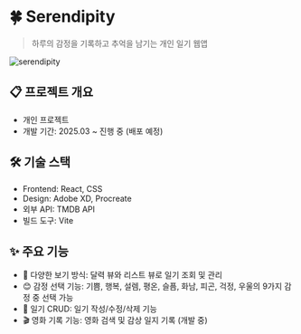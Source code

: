 # 🍀 Serendipity
> 하루의 감정을 기록하고 추억을 남기는 개인 일기 웹앱

![serendipity](https://github.com/user-attachments/assets/e93430f7-abe6-4d74-aafe-b0b383e7240f)

## 📋 프로젝트 개요
- 개인 프로젝트
- 개발 기간: 2025.03 ~ 진행 중 (배포 예정)

## 🛠 기술 스택
- Frontend: React, CSS
- Design: Adobe XD, Procreate
- 외부 API: TMDB API
- 빌드 도구: Vite

## ✨ 주요 기능
- 📅 다양한 보기 방식: 달력 뷰와 리스트 뷰로 일기 조회 및 관리
- 😊 감정 선택 기능: 기쁨, 행복, 설렘, 평온, 슬픔, 화남, 피곤, 걱정, 우울의 9가지 감정 중 선택 가능
- 📝 일기 CRUD: 일기 작성/수정/삭제 기능
- 🎬 영화 기록 기능: 영화 검색 및 감상 일지 기록 (개발 중)
